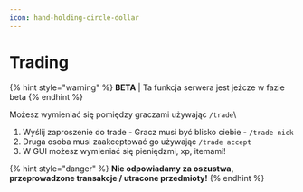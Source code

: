 ```yaml
---
icon: hand-holding-circle-dollar
---
```


# Trading



{% hint style="warning" %}
**BETA** | Ta funkcja serwera jest jeżcze w fazie beta
{% endhint %}

Możesz wymieniać się pomiędzy graczami używając `/trade`\


1. Wyślij zaproszenie do trade - Gracz musi być blisko ciebie -  `/trade nick`
2. Druga osoba musi zaakceptować go używając `/trade accept`
3. W GUI możesz wymieniać się pieniędzmi, xp, itemami!

{% hint style="danger" %}
**Nie odpowiadamy za oszustwa, przeprowadzone transakcje / utracone przedmioty!**
{% endhint %}
